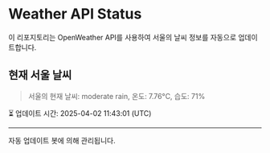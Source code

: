 
# Weather API Status

이 리포지토리는 OpenWeather API를 사용하여 서울의 날씨 정보를 자동으로 업데이트합니다.

## 현재 서울 날씨
> 서울의 현재 날씨: moderate rain, 온도: 7.76°C, 습도: 71%

⏳ 업데이트 시간: 2025-04-02 11:43:01 (UTC)

---
자동 업데이트 봇에 의해 관리됩니다.
